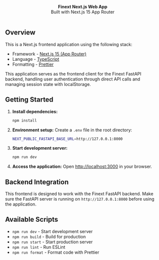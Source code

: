<div align="center"><strong>Finext Next.js Web App</strong></div>
<div align="center">Built with Next.js 15 App Router</div>
<br />

## Overview

This is a Next.js frontend application using the following stack:

- Framework - [Next.js 15 (App Router)](https://nextjs.org)
- Language - [TypeScript](https://www.typescriptlang.org)
- Formatting - [Prettier](https://prettier.io)

This application serves as the frontend client for the Finext FastAPI backend, handling user authentication through direct API calls and managing session state with localStorage.

## Getting Started

1. **Install dependencies:**
   ```bash
   npm install
   ```

2. **Environment setup:**
   Create a `.env` file in the root directory:
   ```bash
   NEXT_PUBLIC_FASTAPI_BASE_URL=http://127.0.0.1:8000
   ```

3. **Start development server:**
   ```bash
   npm run dev
   ```

4. **Access the application:**
   Open [http://localhost:3000](http://localhost:3000) in your browser.

## Backend Integration

This frontend is designed to work with the Finext FastAPI backend. Make sure the FastAPI server is running on `http://127.0.0.1:8000` before using the application.

## Available Scripts

- `npm run dev` - Start development server
- `npm run build` - Build for production
- `npm run start` - Start production server
- `npm run lint` - Run ESLint
- `npm run format` - Format code with Prettier
